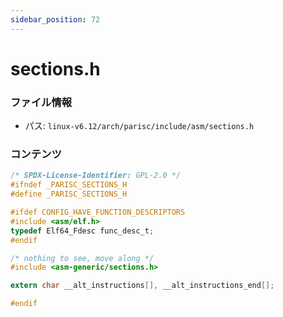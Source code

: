 ```yaml
---
sidebar_position: 72
---
```

# sections.h

### ファイル情報

- パス: `linux-v6.12/arch/parisc/include/asm/sections.h`

### コンテンツ

```h
/* SPDX-License-Identifier: GPL-2.0 */
#ifndef _PARISC_SECTIONS_H
#define _PARISC_SECTIONS_H

#ifdef CONFIG_HAVE_FUNCTION_DESCRIPTORS
#include <asm/elf.h>
typedef Elf64_Fdesc func_desc_t;
#endif

/* nothing to see, move along */
#include <asm-generic/sections.h>

extern char __alt_instructions[], __alt_instructions_end[];

#endif

```
